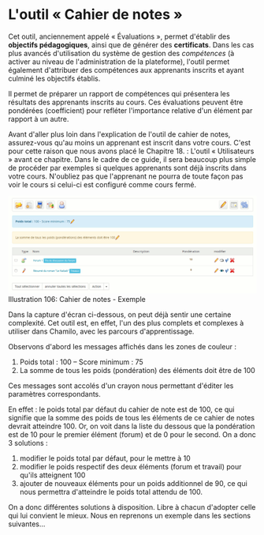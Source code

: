 # L'outil « Cahier de notes »

Cet outil, anciennement appelé « Évaluations », permet d'établir des **objectifs pédagogiques**, ainsi que de générer des **certificats**. Dans les cas plus avancés d'utilisation du système de gestion des _compétences_ \(à activer au niveau de l'administration de la plateforme\), l'outil permet également d'attribuer des compétences aux apprenants inscrits et ayant culminé les objectifs établis.

Il permet de préparer un rapport de compétences qui présentera les résultats des apprenants inscrits au cours. Ces évaluations peuvent être pondérées \(coefficient\) pour refléter l'importance relative d'un élément par rapport à un autre.

Avant d'aller plus loin dans l'explication de l'outil de cahier de notes, assurez-vous qu'au moins un apprenant est inscrit dans votre cours. C'est pour cette raison que nous avons placé le Chapitre 18. : L'outil « Utilisateurs » avant ce chapitre. Dans le cadre de ce guide, il sera beaucoup plus simple de procéder par exemples si quelques apprenants sont déjà inscrits dans votre cours. N'oubliez pas que l'apprenant ne pourra de toute façon pas voir le cours si celui-ci est configuré comme cours fermé.

![](../../.gitbook/assets/image167%20%281%29.png)Illustration 106: Cahier de notes - Exemple

Dans la capture d'écran ci-dessous, on peut déjà sentir une certaine complexité. Cet outil est, en effet, l'un des plus complets et complexes à utiliser dans Chamilo, avec les parcours d'apprentissage.

Observons d'abord les messages affichés dans les zones de couleur :

1. Poids total : 100 – Score minimum : 75
2. La somme de tous les poids \(pondération\) des éléments doit être de 100

Ces messages sont accolés d'un crayon nous permettant d'éditer les paramètres correspondants.

En effet : le poids total par défaut du cahier de note est de 100, ce qui signifie que la somme des poids de tous les éléments de ce cahier de notes devrait atteindre 100. Or, on voit dans la liste du dessous que la pondération est de 10 pour le premier élément \(forum\) et de 0 pour le second. On a donc 3 solutions :

1. modifier le poids total par défaut, pour le mettre à 10
2. modifier le poids respectif des deux éléments \(forum et travail\) pour qu'ils atteignent 100
3. ajouter de nouveaux éléments pour un poids additionnel de 90, ce qui nous permettra d'atteindre le poids total attendu de 100.

On a donc différentes solutions à disposition. Libre à chacun d'adopter celle qui lui convient le mieux. Nous en reprenons un exemple dans les sections suivantes...

